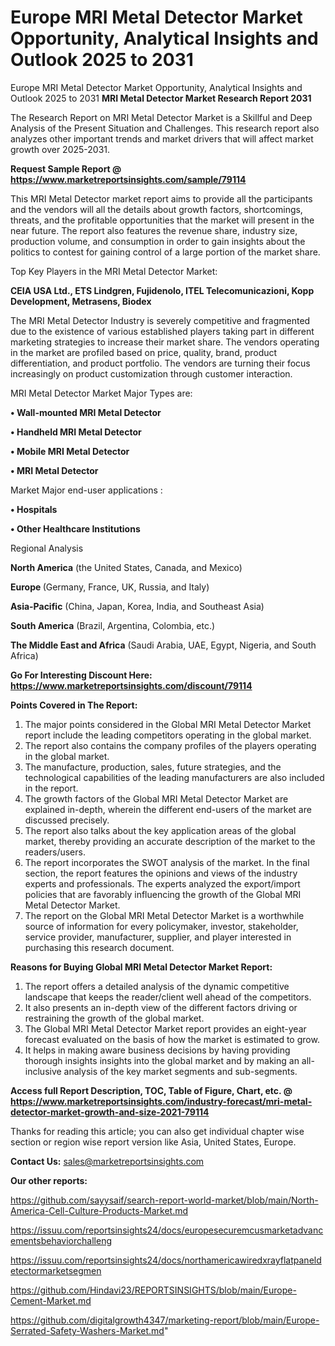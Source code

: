 # Europe MRI Metal Detector Market Opportunity, Analytical Insights and Outlook 2025 to 2031
Europe MRI Metal Detector Market Opportunity, Analytical Insights and Outlook 2025 to 2031
<strong>MRI Metal Detector Market Research Report 2031</strong>

The Research Report on MRI Metal Detector Market is a Skillful and Deep Analysis of the Present Situation and Challenges. This research report also analyzes other important trends and market drivers that will affect market growth over 2025-2031.

<strong>Request Sample Report @ <a href=https://www.marketreportsinsights.com/sample/79114>https://www.marketreportsinsights.com/sample/79114</a></strong>

This MRI Metal Detector market report aims to provide all the participants and the vendors will all the details about growth factors, shortcomings, threats, and the profitable opportunities that the market will present in the near future. The report also features the revenue share, industry size, production volume, and consumption in order to gain insights about the politics to contest for gaining control of a large portion of the market share.

Top Key Players in the MRI Metal Detector Market:

<strong>CEIA USA Ltd., ETS Lindgren, Fujidenolo, ITEL Telecomunicazioni, Kopp Development, Metrasens, Biodex</strong>

The MRI Metal Detector Industry is severely competitive and fragmented due to the existence of various established players taking part in different marketing strategies to increase their market share. The vendors operating in the market are profiled based on price, quality, brand, product differentiation, and product portfolio. The vendors are turning their focus increasingly on product customization through customer interaction.

MRI Metal Detector Market Major Types are:

<strong>• Wall-mounted MRI Metal Detector

• Handheld MRI Metal Detector

• Mobile MRI Metal Detector

• MRI Metal Detector</strong>

Market Major end-user applications :

<strong>• Hospitals

• Other Healthcare Institutions</strong>

Regional Analysis

</u><strong><b>North America</b></strong> (the United States, Canada, and Mexico)

<strong><b>Europe </b></strong>(Germany, France, UK, Russia, and Italy)

<strong><b>Asia-Pacific</b></strong> (China, Japan, Korea, India, and Southeast Asia)

<strong><b>South America</b></strong> (Brazil, Argentina, Colombia, etc.)

<strong><b>The Middle East and Africa</b></strong> (Saudi Arabia, UAE, Egypt, Nigeria, and South Africa)

<strong>Go For Interesting Discount Here: <a href=https://www.marketreportsinsights.com/discount/79114>https://www.marketreportsinsights.com/discount/79114</a></strong>

<strong>Points Covered in The Report:</strong>
<ol>
  <li>The major points considered in the Global MRI Metal Detector Market report include the leading competitors operating in the global market.</li>
  <li>The report also contains the company profiles of the players operating in the global market.</li>
  <li>The manufacture, production, sales, future strategies, and the technological capabilities of the leading manufacturers are also included in the report.</li>
  <li>The growth factors of the Global MRI Metal Detector Market are explained in-depth, wherein the different end-users of the market are discussed precisely.</li>
  <li>The report also talks about the key application areas of the global market, thereby providing an accurate description of the market to the readers/users.</li>
  <li>The report incorporates the SWOT analysis of the market. In the final section, the report features the opinions and views of the industry experts and professionals. The experts analyzed the export/import policies that are favorably influencing the growth of the Global MRI Metal Detector Market.</li>
  <li>The report on the Global MRI Metal Detector Market is a worthwhile source of information for every policymaker, investor, stakeholder, service provider, manufacturer, supplier, and player interested in purchasing this research document.</li>
</ol>
<strong>Reasons for Buying Global MRI Metal Detector Market Report:</strong>

<ol>
  <li>The report offers a detailed analysis of the dynamic competitive landscape that keeps the reader/client well ahead of the competitors.</li>
  <li>It also presents an in-depth view of the different factors driving or restraining the growth of the global market.</li>
  <li>The Global MRI Metal Detector Market report provides an eight-year forecast evaluated on the basis of how the market is estimated to grow.</li>
  <li>It helps in making aware business decisions by having providing thorough insights insights into the global market and by making an all-inclusive analysis of the key market segments and sub-segments.</li>
</ol>
<strong>Access full Report Description, TOC, Table of Figure, Chart, etc. @ <a href=https://www.marketreportsinsights.com/industry-forecast/mri-metal-detector-market-growth-and-size-2021-79114>https://www.marketreportsinsights.com/industry-forecast/mri-metal-detector-market-growth-and-size-2021-79114</a></strong>


Thanks for reading this article; you can also get individual chapter wise section or region wise report version like Asia, United States, Europe.

<strong>Contact Us:</strong>
sales@marketreportsinsights.com

<strong>Our other reports:</strong>

<a href=https://github.com/sayysaif/search-report-world-market/blob/main/North-America-Cell-Culture-Products-Market.md>https://github.com/sayysaif/search-report-world-market/blob/main/North-America-Cell-Culture-Products-Market.md</a>

<a href=https://issuu.com/reportsinsights24/docs/europesecuremcusmarketadvancementsbehaviorchalleng>https://issuu.com/reportsinsights24/docs/europesecuremcusmarketadvancementsbehaviorchalleng</a>

<a href=https://issuu.com/reportsinsights24/docs/northamericawiredxrayflatpaneldetectormarketsegmen>https://issuu.com/reportsinsights24/docs/northamericawiredxrayflatpaneldetectormarketsegmen</a>

<a href=https://github.com/Hindavi23/REPORTSINSIGHTS/blob/main/Europe-Cement-Market.md>https://github.com/Hindavi23/REPORTSINSIGHTS/blob/main/Europe-Cement-Market.md</a>

<a href=https://github.com/digitalgrowth4347/marketing-report/blob/main/Europe-Serrated-Safety-Washers-Market.md>https://github.com/digitalgrowth4347/marketing-report/blob/main/Europe-Serrated-Safety-Washers-Market.md</a>"

